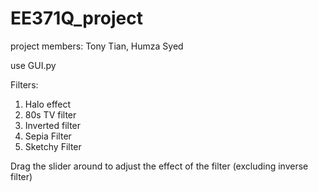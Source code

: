 # EE371Q_project
project members: Tony Tian, Humza Syed

use GUI.py

Filters:
1. Halo effect
2. 80s TV filter
3. Inverted filter
4. Sepia Filter
5. Sketchy Filter

Drag the slider around to adjust the effect of the filter (excluding inverse filter)
